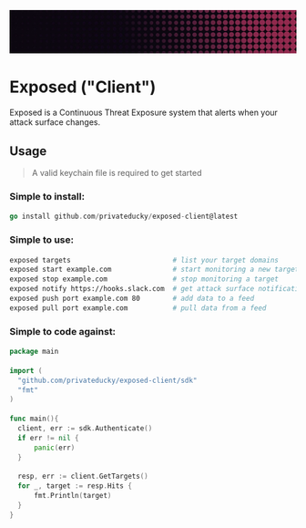 ![Banner](assets/banner.png)

# Exposed ("Client")

Exposed is a Continuous Threat Exposure system that alerts when your attack surface changes.

## Usage

> A valid keychain file is required to get started

### Simple to install:

```go
go install github.com/privateducky/exposed-client@latest
```

### Simple to use:

```zsh
exposed targets                         # list your target domains
exposed start example.com               # start monitoring a new target
exposed stop example.com                # stop monitoring a target
exposed notify https://hooks.slack.com  # get attack surface notifications 
exposed push port example.com 80        # add data to a feed
exposed pull port example.com           # pull data from a feed
```

### Simple to code against:

```go
package main

import (
  "github.com/privateducky/exposed-client/sdk"
  "fmt"
)

func main(){
  client, err := sdk.Authenticate()
  if err != nil {
      panic(err)
  }

  resp, err := client.GetTargets()
  for _, target := resp.Hits {
      fmt.Println(target)
  }
}
```